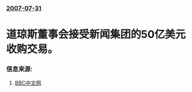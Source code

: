 ### [2007-07-31](/news/2007/07/31/index.md)

##### 
# 道琼斯董事会接受新闻集团的50亿美元收购交易。




### 信息来源:

1. [BBC中文网](http://news.bbc.co.uk/chinese/simp/hi/newsid_6920000/newsid_6925300/6925337.stm)
